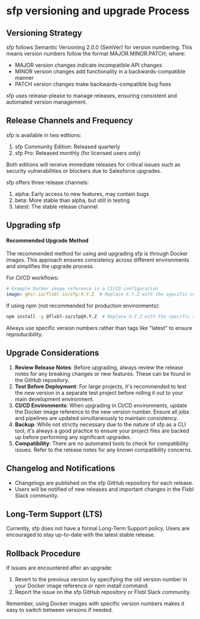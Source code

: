 # sfp versioning and upgrade Process

## Versioning Strategy

sfp follows Semantic Versioning 2.0.0 (SemVer) for version numbering. This means version numbers follow the format MAJOR.MINOR.PATCH, where:

* MAJOR version changes indicate incompatible API changes
* MINOR version changes add functionality in a backwards-compatible manner
* PATCH version changes make backwards-compatible bug fixes

sfp uses release-please to manage releases, ensuring consistent and automated version management.

## Release Channels and Frequency

sfp is available in two editions:

1. sfp Community Edition: Released quarterly
2. sfp Pro: Released monthly (for licensed users only)

Both editions will receive immediate releases for critical issues such as security vulnerabilities or blockers due to Salesforce upgrades.

sfp offers three release channels:

1. alpha: Early access to new features, may contain bugs
2. beta: More stable than alpha, but still in testing
3. latest: The stable release channel

## Upgrading sfp

#### Recommended Upgrade Method

The recommended method for using and upgrading sfp is through Docker images. This approach ensures consistency across different environments and simplifies the upgrade process.

For CI/CD workflows:

```yaml
# Example Docker image reference in a CI/CD configuration
image: ghcr.io/flxbl-io/sfp:X.Y.Z  # Replace X.Y.Z with the specific version number
```

If using npm (not recommended for production environments):

```bash
npm install -g @flxbl-io/sfp@X.Y.Z  # Replace X.Y.Z with the specific version number
```

Always use specific version numbers rather than tags like "latest" to ensure reproducibility.

## Upgrade Considerations

1. **Review Release Notes**: Before upgrading, always review the release notes for any breaking changes or new features. These can be found in the GitHub repository.
2. **Test Before Deployment**: For large projects, it's recommended to test the new version in a separate test project before rolling it out to your main development environment.
3. **CI/CD Environments**: When upgrading in CI/CD environments, update the Docker image reference to the new version number. Ensure all jobs and pipelines are updated simultaneously to maintain consistency.
4. **Backup**: While not strictly necessary due to the nature of sfp as a CLI tool, it's always a good practice to ensure your project files are backed up before performing any significant upgrades.
5. **Compatibility**: There are no automated tools to check for compatibility issues. Refer to the release notes for any known compatibility concerns.

## Changelog and Notifications

* Changelogs are published on the sfp GitHub repository for each release.
* Users will be notified of new releases and important changes in the Flxbl Slack community.

## Long-Term Support (LTS)

Currently, sfp does not have a formal Long-Term Support policy. Users are encouraged to stay up-to-date with the latest stable release.

## Rollback Procedure

If issues are encountered after an upgrade:

1. Revert to the previous version by specifying the old version number in your Docker image reference or npm install command.
2. Report the issue on the sfp GitHub repository or Flxbl Slack community.

Remember, using Docker images with specific version numbers makes it easy to switch between versions if needed.
